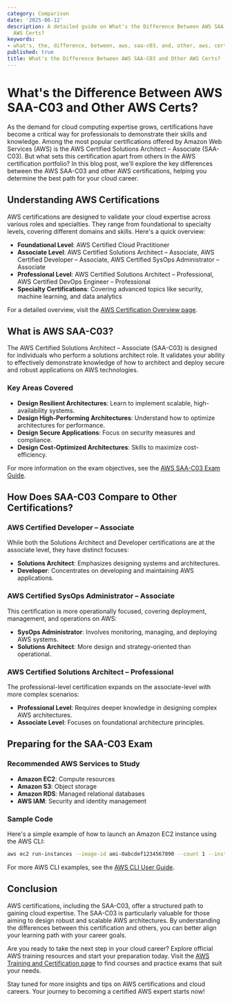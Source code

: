 ```yaml
---
category: Comparison
date: '2025-06-12'
description: A detailed guide on What's the Difference Between AWS SAA-C03 and Other
  AWS Certs?
keywords:
- what's, the, difference, between, aws, saa-c03, and, other, aws, certs?
published: true
title: What's the Difference Between AWS SAA-C03 and Other AWS Certs?
---
```


# What's the Difference Between AWS SAA-C03 and Other AWS Certs?

As the demand for cloud computing expertise grows, certifications have become a critical way for professionals to demonstrate their skills and knowledge. Among the most popular certifications offered by Amazon Web Services (AWS) is the AWS Certified Solutions Architect – Associate (SAA-C03). But what sets this certification apart from others in the AWS certification portfolio? In this blog post, we'll explore the key differences between the AWS SAA-C03 and other AWS certifications, helping you determine the best path for your cloud career.

## Understanding AWS Certifications

AWS certifications are designed to validate your cloud expertise across various roles and specialties. They range from foundational to specialty levels, covering different domains and skills. Here's a quick overview:

- **Foundational Level**: AWS Certified Cloud Practitioner
- **Associate Level**: AWS Certified Solutions Architect – Associate, AWS Certified Developer – Associate, AWS Certified SysOps Administrator – Associate
- **Professional Level**: AWS Certified Solutions Architect – Professional, AWS Certified DevOps Engineer – Professional
- **Specialty Certifications**: Covering advanced topics like security, machine learning, and data analytics

For a detailed overview, visit the [AWS Certification Overview page](https://aws.amazon.com/certification/).

## What is AWS SAA-C03?

The AWS Certified Solutions Architect – Associate (SAA-C03) is designed for individuals who perform a solutions architect role. It validates your ability to effectively demonstrate knowledge of how to architect and deploy secure and robust applications on AWS technologies.

### Key Areas Covered

- **Design Resilient Architectures**: Learn to implement scalable, high-availability systems.
- **Design High-Performing Architectures**: Understand how to optimize architectures for performance.
- **Design Secure Applications**: Focus on security measures and compliance.
- **Design Cost-Optimized Architectures**: Skills to maximize cost-efficiency.

For more information on the exam objectives, see the [AWS SAA-C03 Exam Guide](https://d1.awsstatic.com/training-and-certification/docs-sa-assoc/AWS_Certified_Solutions_Architect_Associate_Feb_2020_Exam_Guide.pdf).

## How Does SAA-C03 Compare to Other Certifications?

### AWS Certified Developer – Associate

While both the Solutions Architect and Developer certifications are at the associate level, they have distinct focuses:

- **Solutions Architect**: Emphasizes designing systems and architectures.
- **Developer**: Concentrates on developing and maintaining AWS applications.

### AWS Certified SysOps Administrator – Associate

This certification is more operationally focused, covering deployment, management, and operations on AWS:

- **SysOps Administrator**: Involves monitoring, managing, and deploying AWS systems.
- **Solutions Architect**: More design and strategy-oriented than operational.

### AWS Certified Solutions Architect – Professional

The professional-level certification expands on the associate-level with more complex scenarios:

- **Professional Level**: Requires deeper knowledge in designing complex AWS architectures.
- **Associate Level**: Focuses on foundational architecture principles.

## Preparing for the SAA-C03 Exam

### Recommended AWS Services to Study

- **Amazon EC2**: Compute resources
- **Amazon S3**: Object storage
- **Amazon RDS**: Managed relational databases
- **AWS IAM**: Security and identity management

### Sample Code

Here's a simple example of how to launch an Amazon EC2 instance using the AWS CLI:

```bash
aws ec2 run-instances --image-id ami-0abcdef1234567890 --count 1 --instance-type t2.micro --key-name MyKeyPair --security-group-ids sg-123abc123
```

For more AWS CLI examples, see the [AWS CLI User Guide](https://docs.aws.amazon.com/cli/latest/userguide/cli-services-ec2-instances.html).

## Conclusion

AWS certifications, including the SAA-C03, offer a structured path to gaining cloud expertise. The SAA-C03 is particularly valuable for those aiming to design robust and scalable AWS architectures. By understanding the differences between this certification and others, you can better align your learning path with your career goals.

Are you ready to take the next step in your cloud career? Explore official AWS training resources and start your preparation today. Visit the [AWS Training and Certification page](https://aws.amazon.com/training/) to find courses and practice exams that suit your needs.

Stay tuned for more insights and tips on AWS certifications and cloud careers. Your journey to becoming a certified AWS expert starts now!